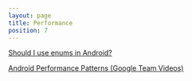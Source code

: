 ```yaml
---
layout: page
title: Performance
position: 7
---
```


[Should I use enums in Android?](https://trevore.com/post/should-I-use-enums-in-Android)

[Android Performance Patterns (Google Team Videos)](https://www.youtube.com/playlist?list=PLWz5rJ2EKKc9CBxr3BVjPTPoDPLdPIFCE)